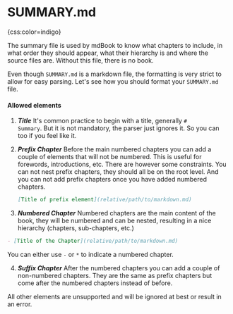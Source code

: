 # SUMMARY.md
{css:color=indigo}

The summary file is used by mdBook to know what chapters to include,
in what order they should appear, what their hierarchy is and where the source files are.
Without this file, there is no book.

Even though `SUMMARY.md` is a markdown file, the formatting is very strict to
allow for easy parsing. Let's see how you should format your `SUMMARY.md` file.

#### Allowed elements

1. ***Title*** It's common practice to begin with a title, generally
   <code class="language-markdown"># Summary</code>.
   But it is not mandatory, the parser just ignores it. So you can too
   if you feel like it.

2. ***Prefix Chapter*** Before the main numbered chapters you can add a couple of elements that will not be numbered. This is useful for
   forewords, introductions, etc. There are however some constraints. You can not nest prefix chapters, they should all be on the root level. And you can not add prefix chapters once you have added numbered chapters.
   ```markdown
   [Title of prefix element](relative/path/to/markdown.md)
   ```

3. ***Numbered Chapter*** Numbered chapters are the main content of the book, they will be numbered and can be nested,
   resulting in a nice hierarchy (chapters, sub-chapters, etc.)
```markdown
- [Title of the Chapter](relative/path/to/markdown.md)
```
   You can either use `-` or `*` to indicate a numbered chapter.

4. ***Suffix Chapter*** After the numbered chapters you can add a couple of non-numbered chapters. They are the same as prefix chapters but come after the numbered chapters instead of before.

All other elements are unsupported and will be ignored at best or result in an error.
